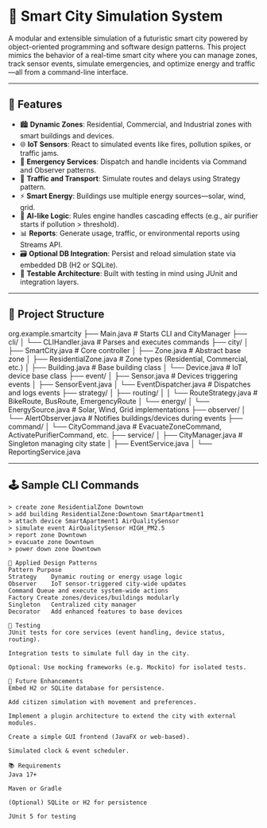 # 🌆 Smart City Simulation System

A modular and extensible simulation of a futuristic smart city powered by object-oriented programming and software design patterns. This project mimics the behavior of a real-time smart city where you can manage zones, track sensor events, simulate emergencies, and optimize energy and traffic—all from a command-line interface.

---

## 🎯 Features

- 🏙️ **Dynamic Zones**: Residential, Commercial, and Industrial zones with smart buildings and devices.
- 🌐 **IoT Sensors**: React to simulated events like fires, pollution spikes, or traffic jams.
- 🚒 **Emergency Services**: Dispatch and handle incidents via Command and Observer patterns.
- 🚗 **Traffic and Transport**: Simulate routes and delays using Strategy pattern.
- ⚡ **Smart Energy**: Buildings use multiple energy sources—solar, wind, grid.
- 🧠 **AI-like Logic**: Rules engine handles cascading effects (e.g., air purifier starts if pollution > threshold).
- 📊 **Reports**: Generate usage, traffic, or environmental reports using Streams API.
- 🗃️ **Optional DB Integration**: Persist and reload simulation state via embedded DB (H2 or SQLite).
- 🧪 **Testable Architecture**: Built with testing in mind using JUnit and integration layers.

---

## 🧱 Project Structure

org.example.smartcity
├── Main.java # Starts CLI and CityManager
├── cli/
│ └── CLIHandler.java # Parses and executes commands
├── city/
│ ├── SmartCity.java # Core controller
│ ├── Zone.java # Abstract base zone
│ ├── ResidentialZone.java # Zone types (Residential, Commercial, etc.)
│ ├── Building.java # Base building class
│ └── Device.java # IoT device base class
├── event/
│ ├── Sensor.java # Devices triggering events
│ ├── SensorEvent.java
│ └── EventDispatcher.java # Dispatches and logs events
├── strategy/
│ ├── routing/
│ │ └── RouteStrategy.java # BikeRoute, BusRoute, EmergencyRoute
│ └── energy/
│ └── EnergySource.java # Solar, Wind, Grid implementations
├── observer/
│ └── AlertObserver.java # Notifies buildings/devices during events
├── command/
│ └── CityCommand.java # EvacuateZoneCommand, ActivatePurifierCommand, etc.
├── service/
│ ├── CityManager.java # Singleton managing city state
│ ├── EventService.java
│ └── ReportingService.java

---

## 🕹️ Sample CLI Commands

```shell
> create zone ResidentialZone Downtown
> add building ResidentialZone:Downtown SmartApartment1
> attach device SmartApartment1 AirQualitySensor
> simulate event AirQualitySensor HIGH_PM2.5
> report zone Downtown
> evacuate zone Downtown
> power down zone Downtown

🧠 Applied Design Patterns
Pattern	Purpose
Strategy	Dynamic routing or energy usage logic
Observer	IoT sensor-triggered city-wide updates
Command	Queue and execute system-wide actions
Factory	Create zones/devices/buildings modularly
Singleton	Centralized city manager
Decorator	Add enhanced features to base devices

🧪 Testing
JUnit tests for core services (event handling, device status, routing).

Integration tests to simulate full day in the city.

Optional: Use mocking frameworks (e.g. Mockito) for isolated tests.

💾 Future Enhancements
Embed H2 or SQLite database for persistence.

Add citizen simulation with movement and preferences.

Implement a plugin architecture to extend the city with external modules.

Create a simple GUI frontend (JavaFX or web-based).

Simulated clock & event scheduler.

📚 Requirements
Java 17+

Maven or Gradle

(Optional) SQLite or H2 for persistence

JUnit 5 for testing